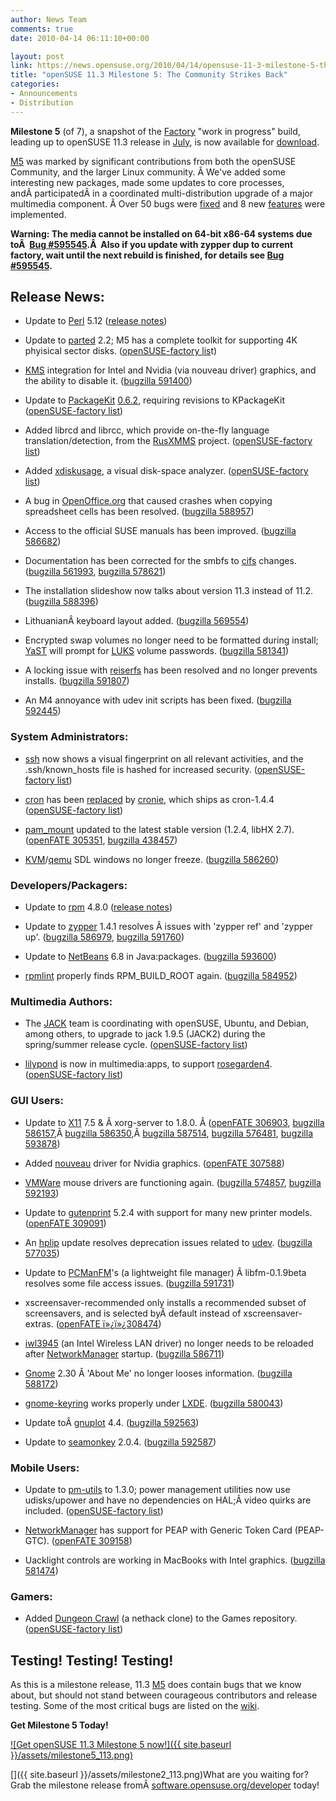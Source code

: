 ```yaml
---
author: News Team
comments: true
date: 2010-04-14 06:11:10+00:00

layout: post
link: https://news.opensuse.org/2010/04/14/opensuse-11-3-milestone-5-the-community-strikes-back/
title: "openSUSE 11.3 Milestone 5: The Community Strikes Back"
categories:
- Announcements
- Distribution
---
```

**Milestone 5** (of 7), a snapshot of the [Factory](http://en.opensuse.org/Factory) "work in progress" build, leading up to openSUSE 11.3 release in [July](http://en.opensuse.org/Roadmap), is now available for [download](http://software.opensuse.org/developer).

[M5](http://software.opensuse.org/developer) was marked by significant contributions from both the openSUSE Community, and the larger Linux community. Â We've added some interesting new packages, made some updates to core processes, andÂ participatedÂ in a coordinated multi-distribution upgrade of a major multimedia component. Â Over 50 bugs were [fixed](https://bugzilla.novell.com/buglist.cgi?resolution=FIXED&chfieldto=2010-04-08&query_format=advanced&chfieldfrom=2010-03-25&bug_status=RESOLVED&product=openSUSE%2011.3) and 8 new [features](https://features.opensuse.org/query/run?search_string=&search_products[]=openSUSE-11.3&search_status[]=done&type=find&commit=Search) were implemented.

**Warning: The media cannot be installed on 64-bit x86-64 systems due toÂ  [Bug #595545](https://bugzilla.novell.com/show_bug.cgi?id=595545).Â  Also if you update with zypper dup to current factory, wait until the next rebuild is finished, for details see [Bug  #595545](https://bugzilla.novell.com/show_bug.cgi?id=595545).**


## Release News:





	
  * Update to [Perl](http://www.perl.org/) 5.12 ([release notes](http://www.nntp.perl.org/group/perl.perl5.porters/2010/04/msg158820.html))

	
  * Update to [parted](http://www.gnu.org/software/parted/) 2.2; M5 has a complete toolkit for supporting 4K phyisical sector disks. ([openSUSE-factory lis](http://lists.opensuse.org/opensuse-factory/2010-04/msg00010.html)t)

	
  * [KMS](http://www.phoronix.com/scan.php?page=article&item=kernel_modesetting&num=1) integration for Intel and Nvidia (via nouveau driver) graphics, and the ability to disable it. ([bugzilla 591400](https://bugzilla.novell.com/show_bug.cgi?id=591400))

	
  * Update to [PackageKit](http://www.packagekit.org/) [0.6.2](http://cgit.freedesktop.org/packagekit/tree/NEWS?id=b32820f514cf1acf82448a651553448d069448c8), requiring revisions to KPackageKit ([openSUSE-factory list](http://lists.opensuse.org/opensuse-factory/2010-03/msg00202.html))

	
  * Added librcd and librcc, which provide on-the-fly language translation/detection, from the [RusXMMS](http://rusxmms.sourceforge.net/) project. ([openSUSE-factory list](http://lists.opensuse.org/opensuse-factory/2010-04/msg00020.html))

	
  * Added [xdiskusage](http://xdiskusage.sourceforge.net/), a visual disk-space analyzer. ([openSUSE-factory list](http://lists.opensuse.org/opensuse-factory/2010-04/msg00004.html))

	
  * A bug in [OpenOffice.org](http://www.openoffice.org/) that caused crashes when copying spreadsheet cells has been resolved. ([bugzilla 588957](https://bugzilla.novell.com/show_bug.cgi?id=588957))

	
  * Access to the official SUSE manuals has been improved. ([bugzilla 586682](https://bugzilla.novell.com/show_bug.cgi?id=586682))

	
  * Documentation has been corrected for the smbfs to [cifs](http://linux-cifs.samba.org/) changes. ([bugzilla 561993](https://bugzilla.novell.com/show_bug.cgi?id=561993), [bugzilla 578621](https://bugzilla.novell.com/show_bug.cgi?id=578621))

	
  * The installation slideshow now talks about version 11.3 instead of 11.2. ([bugzilla 588396](https://bugzilla.novell.com/show_bug.cgi?id=588396))

	
  * LithuanianÂ keyboard layout added. ([bugzilla 569554](https://bugzilla.novell.com/show_bug.cgi?id=569554))

	
  * Encrypted swap volumes no longer need to be formatted during install; [YaST](http://en.opensuse.org/Yast) will prompt for [LUKS](http://code.google.com/p/cryptsetup/) volume passwords. ([bugzilla 581341](https://bugzilla.novell.com/show_bug.cgi?id=581341))

	
  * A locking issue with [reiserfs](http://ftp.kernel.org/pub/linux/utils/fs/reiserfs/) has been resolved and no longer prevents installs. ([bugzilla 591807](https://bugzilla.novell.com/show_bug.cgi?id=591807))

	
  * An M4 annoyance with udev init scripts has been fixed. ([bugzilla 592445](https://bugzilla.novell.com/show_bug.cgi?id=592445))<!-- more -->




### System Administrators:





	
  * [ssh](http://en.opensuse.org/SSH) now shows a visual fingerprint on all relevant activities, and the .ssh/known_hosts file is hashed for increased security. ([openSUSE-factory list](http://lists.opensuse.org/opensuse-factory/2010-04/msg00046.html))

	
  * [cron](http://en.wikipedia.org/wiki/Cron) has been [replaced](http://en.opensuse.org/Cron_replace) by [cronie](https://fedorahosted.org/cronie/), which ships as cron-1.4.4 ([openSUSE-factory list](http://lists.opensuse.org/opensuse-factory/2010-04/msg00006.html))

	
  * [pam_mount](http://pam-mount.sourceforge.net/) updated to the latest stable version (1.2.4, libHX 2.7). ([openFATE 305351](https://features.opensuse.org/305351), [bugzilla 438457](https://bugzilla.novell.com/show_bug.cgi?id=438457))

	
  * [KVM](http://en.opensuse.org/Kvm)/[qemu](http://en.opensuse.org/Qemu) SDL windows no longer freeze. ([bugzilla 586260](https://bugzilla.novell.com/show_bug.cgi?id=586260))




### Developers/Packagers:





	
  * Update to [rpm](http://www.rpm.org/) 4.8.0 ([release notes](http://www.rpm.org/wiki/Releases/4.8.0))

	
  * Update to [zypper](http://en.opensuse.org/Zypper) 1.4.1 resolves Â issues with 'zypper ref' and 'zypper up'. ([bugzilla 586979](https://bugzilla.novell.com/show_bug.cgi?id=586979), [bugzilla 591760](https://bugzilla.novell.com/show_bug.cgi?id=591760))

	
  * Update to [NetBeans](http://en.opensuse.org/Netbeans) 6.8 in Java:packages. ([bugzilla 593600](https://bugzilla.novell.com/show_bug.cgi?id=593600))

	
  * [rpmlint](http://rpmlint.zarb.org/cgi-bin/trac.cgihttp://rpmlint.zarb.org/cgi-bin/trac.cgi) properly finds RPM_BUILD_ROOT again. ([bugzilla 584952](https://bugzilla.novell.com/show_bug.cgi?id=584952))




### Multimedia Authors:





	
  * The [JACK](http://jackaudio.org/) team is coordinating with openSUSE, Ubuntu, and Debian, among others, to upgrade to jack 1.9.5 (JACK2) during the spring/summer release cycle. ([openSUSE-factory list](http://lists.opensuse.org/opensuse-factory/2010-04/msg00044.html))

	
  * [lilypond](http://www.lilypond.org/) is now in multimedia:apps, to support [rosegarden4](http://www.rosegardenmusic.com/). ([openSUSE-factory list](http://lists.opensuse.org/opensuse-factory/2010-03/msg00223.html))




### GUI Users:





	
  * Update to [X11](http://www.x.org/wiki/) 7.5 & Â xorg-server to 1.8.0. Â ([openFATE 306903](https://features.opensuse.org/306903), [bugzilla 586157](https://bugzilla.novell.com/show_bug.cgi?id=586157),Â [bugzilla 586350](https://bugzilla.novell.com/show_bug.cgi?id=586350),Â [bugzilla 587514](https://bugzilla.novell.com/show_bug.cgi?id=587514), [bugzilla 576481](https://bugzilla.novell.com/show_bug.cgi?id=576481), [bugzilla 593878](https://bugzilla.novell.com/show_bug.cgi?id=593878))

	
  * Added [nouveau](http://nouveau.freedesktop.org/wiki/) driver for Nvidia graphics. ([openFATE 307588](https://features.opensuse.org/307588))

	
  * [VMWare](http://www.vmware.com/) mouse drivers are functioning again. ([bugzilla 574857](https://bugzilla.novell.com/show_bug.cgi?id=574857), [bugzilla 592193](https://bugzilla.novell.com/show_bug.cgi?id=592193))

	
  * Update to [gutenprint](http://gimp-print.sourceforge.net/) 5.2.4 with support for many new printer models. ([openFATE 309091](https://features.opensuse.org/309091))

	
  * An [hplip](http://hplipopensource.com/) update resolves deprecation issues related to [udev](http://www.kernel.org/pub/linux/utils/kernel/hotplug/udev.html). ([bugzilla 577035](https://bugzilla.novell.com/show_bug.cgi?id=577035))

	
  * Update to [PCManFM](http://pcmanfm.sourceforge.net/)'s (a lightweight file manager) Â libfm-0.1.9beta resolves some file access issues. ([bugzilla 591731](https://bugzilla.novell.com/show_bug.cgi?id=591731))

	
  * xscreensaver-recommended only installs a recommended subset of screensavers, and is selected byÂ default instead of xscreensaver-extras. ([openFATE ï»¿ï»¿308474](https://features.opensuse.org/308474))

	
  * [iwl3945](http://wireless.kernel.org/en/users/Drivers/iwl3945) (an Intel Wireless LAN driver) no longer needs to be reloaded after [NetworkManager](http://www.gnome.org/projects/NetworkManager/) startup. ([bugzilla 586711](https://bugzilla.novell.com/show_bug.cgi?id=586711))

	
  * [Gnome](http://en.opensuse.org/Gnome) 2.30 Â 'About Me' no longer looses information. ([bugzilla 588172](https://bugzilla.novell.com/show_bug.cgi?id=588172))

	
  * [gnome-keyring](http://live.gnome.org/GnomeKeyring) works properly under [LXDE](http://en.opensuse.org/Lxde). ([bugzilla 580043](https://bugzilla.novell.com/show_bug.cgi?id=580043))

	
  * Update toÂ [gnuplot](http://www.gnuplot.info/) 4.4. ([bugzilla 592563](https://bugzilla.novell.com/show_bug.cgi?id=592563))

	
  * Update to [seamonkey](http://en.opensuse.org/Seamonkey) 2.0.4. ([bugzilla 592587](https://bugzilla.novell.com/show_bug.cgi?id=592587))




### Mobile Users:





	
  * Update to [pm-utils](http://en.opensuse.org/Pm-utils) to 1.3.0; power management utilities now use udisks/upower and have no dependencies on HAL;Â video quirks are included. ([openSUSE-factory list](http://lists.opensuse.org/opensuse-factory/2010-04/msg00008.html))

	
  * [NetworkManager](http://www.gnome.org/projects/NetworkManager/) has support for PEAP with Generic Token Card (PEAP-GTC). ([openFATE 309158](https://features.opensuse.org/309158))

	
  * Uacklight controls are working in MacBooks with Intel graphics. ([bugzilla 581474](https://bugzilla.novell.com/show_bug.cgi?id=581474))




### Gamers:





	
  * Added [Dungeon Crawl](http://www.dungeoncrawl.org/) (a nethack clone) to the Games repository. ([openSUSE-factory list](http://lists.opensuse.org/opensuse-factory/2010-04/msg00002.html))




## Testing! Testing! Testing!


As this is a milestone release, 11.3 [M5](http://software.opensuse.org/developer) does contain bugs that we know about, but should not stand between courageous contributors and release testing. Some of the most critical bugs are listed on the [wiki](http://en.opensuse.org/Bugs:Most_Annoying_Bugs_11.3_dev#openSUSE_11.3_Milestone_5).

**Get Milestone 5 Today!**


[![Get openSUSE 11.3 Milestone 5 now!]({{ site.baseurl }}/assets/milestone5_113.png)](http://software.opensuse.org/developer)




[]({{ site.baseurl }}/assets/milestone2_113.png)What are you waiting for? Grab the milestone release fromÂ [software.opensuse.org/developer](http://software.opensuse.org/developer) today!

		
